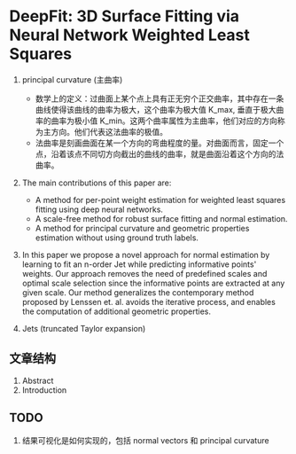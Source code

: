 # DeepFit: 3D Surface Fitting via Neural Network Weighted Least Squares

1. principal curvature (主曲率)
    * 数学上的定义：过曲面上某个点上具有正无穷个正交曲率，其中存在一条曲线使得该曲线的曲率为极大，这个曲率为极大值 K_max, 垂直于极大曲率的曲率为极小值 K_min。这两个曲率属性为主曲率，他们对应的方向称为主方向。他们代表这法曲率的极值。
    * 法曲率是刻画曲面在某一个方向的弯曲程度的量。对曲面而言，固定一个点，沿着该点不同切方向截出的曲线的曲率，就是曲面沿着这个方向的法曲率。

2. The main contributions of this paper are:
    * A method for per-point weight estimation for weighted least squares fitting using deep neural networks.
    * A scale-free method for robust surface fitting and normal estimation.
    * A method for principal curvature and geometric properties estimation without using ground truth labels.

3. In this paper we propose a novel approach for normal estimation by learning to fit an n-order Jet while predicting informative points' weights. Our approach removes the need of predefined scales and optimal scale selection since the informative points are extracted at any given scale. Our method generalizes the contemporary method proposed by Lenssen et. al. avoids the iterative process, and enables the computation of additional geometric properties.

4. Jets (truncated Taylor expansion)

## 文章结构

1. Abstract
2. Introduction

## TODO

1. 结果可视化是如何实现的，包括 normal vectors 和 principal curvature
